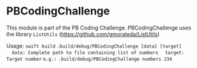 # PBCodingChallenge

This module is part of the PB Coding Challenge. PBCodingChallenge uses the library `ListUtils` (https://github.com/gmoraleda/ListUtils)

Usage:
`swift build`
`.build/debug/PBCodingChallenge [data] [target]`  
`  data: Complete path to file containing list of numbers`
`  target: Target number`
`e.g.:`
`.build/debug/PBCodingChallenge numbers 234`
